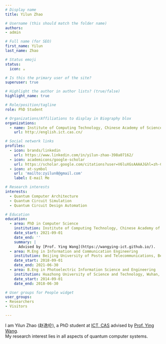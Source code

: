 ```yaml
---
# Display name
title: Yilun Zhao

# Username (this should match the folder name)
authors:
- admin

# Full name (for SEO)
first_name: Yilun
last_name: Zhao

# Status emoji
status:
  icon: ☕️

# Is this the primary user of the site?
superuser: true

# Highlight the author in author lists? (true/false)
highlight_name: true

# Role/position/tagline
role: PhD Student

# Organizations/Affiliations to display in Biography blox
organizations:
  - name: Institute of Computing Technology, Chinese Academy of Sciences (ICT, CAS)
    url: http://english.ict.cas.cn/

# Social network links
profiles:
  - icon: brands/linkedin
    url: https://www.linkedin.com/in/yilun-zhao-398a07162/
  - icon: academicons/google-scholar
    url: https://scholar.google.com/citations?user=V6luXGsAAAAJ&hl=zh-CN&oi=sra
  - icon: at-symbol
    url: 'mailto:zyilun8@gmail.com'
    label: E-mail Me

# Research interests
interests:
  - Quantum Computer Architecture
  - Quantum Circuit Simulation
  - Quantum Circuit Design Automation

# Education
education:
  - area: PhD in Computer Science
    institution: Institute of Computing Technology, Chinese Academy of Sciences
    date_start: 2021-09-01
    date_end: ''
    summary: |
      Advised by [Prof. Ying Wang](https://wangying-ict.github.io/).
  - area: M.Eng in Information and Communication Engineering
    institution: Beijing University of Posts and Telecommunications, Beijing, China
    date_start: 2018-09-01
    date_end: 2021-06-30
  - area: B.Eng in Photoelectric Information Science and Engineering
    institution: Huazhong University of Science and Technology, Wuhan, China
    date_start: 2014-09-01
    date_end: 2018-06-30

# User groups for People widget
user_groups:
- Researchers
- Visitors

---
```


I am Yilun Zhao (赵逸伦), a PhD student at [ICT, CAS](http://english.ict.cas.cn/) advised by [Prof. Ying Wang](https://wangying-ict.github.io/).  
My research interest lies in all aspects of quantum computer systems.
